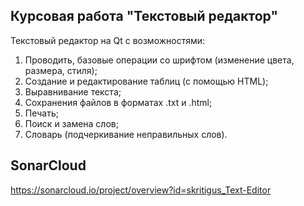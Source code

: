 ## Курсовая работа "Текстовый редактор"
Текстовый редактор на Qt с возможностями:
1.	Проводить, базовые операции со шрифтом (изменение цвета, размера, стиля);
2.	Создание и редактирование таблиц (с помощью HTML);
3.	Выравнивание текста;
4.	Сохранения файлов в форматах .txt и .html;
5.	Печать;
6.	Поиск и замена слов;
7.	Словарь (подчеркивание неправильных слов).
## SonarCloud
https://sonarcloud.io/project/overview?id=skritigus_Text-Editor
